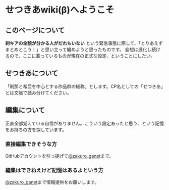 # せつきあwiki(β)へようこそ

## このページについて
**刹キアの全貌が分かる人がだれもいない** という緊急事態に際して、「とりあえずまとめとこう！」と思い立って纏めようと思ったものです。
妄想は進化し続けるので、ここに載っているものが現在の正式な設定、ということにしたい。

## せつきあについて
「刹那と希亜を中心とする作品群の総称」とします。CP名としての「せつきあ」とは文脈で読み分けてください。

## 編集について
正直全部覚えている自信がありません。こういう設定あったと思う、という記憶をお持ちの方を探しています。
### 直接編集できそうな方
GitHubアカウントを引っ提げて[@zakuro_ganet](https://twitter.com/zakuro_ganet)まで。
### 編集はできねえけど記憶はあるよという方
[@zakuro_ganet](https://twitter.com/zakuro_ganet)まで情報提供をお願いします。


